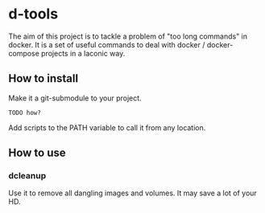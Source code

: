 # d-tools
The aim of this project is to tackle a problem of "too long commands" in docker.
It is a set of useful commands to deal with docker / docker-compose projects in a laconic way.

## How to install

Make it a git-submodule to your project. 

```
TODO how?
```

Add scripts to the PATH variable to call it from any location.

## How to use

### dcleanup

Use it to remove all dangling images and volumes. It may save a lot of your HD.
